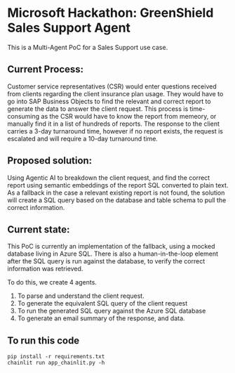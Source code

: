 # Microsoft Hackathon: GreenShield Sales Support Agent

This is a Multi-Agent PoC for a Sales Support use case. 

## Current Process:
Customer service representatives (CSR) would enter questions received from clients regarding the client insurance plan usage. They would have to go into SAP Business Objects to find the relevant and correct report to generate the data to answer the client request. This process is time-consuming as the CSR would have to know the report from memeory, or manually find it in a list of hundreds of reports. The response to the client carries a 3-day turnaround time, however if no report exists, the request is escalated and will require a 10-day turnaround time.

## Proposed solution:
Using Agentic AI to breakdown the client request, and find the correct report using semantic embeddings of the report SQL converted to plain text. As a fallback in the case a relevant existing report is not found, the solution will create a SQL query based on the database and table schema to pull the correct information. 

## Current state:
This PoC is currently an implementation of the fallback, using a mocked database living in Azure SQL. There is also a human-in-the-loop element after the SQL query is run against the database, to verify the correct information was retrieved.

To do this, we create 4 agents.
1. To parse and understand the client request.
2. To generate the equivalent SQL query of the client request
3. To run the generated SQL query against the Azure SQL database
4. To generate an email summary of the response, and data.

## To run this code
```
pip install -r requirements.txt
chainlit run app_chainlit.py -h
```
